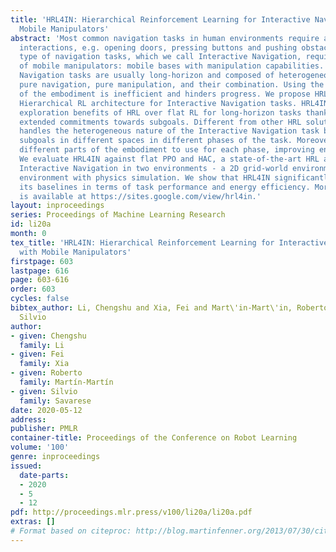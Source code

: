 ```yaml
---
title: 'HRL4IN: Hierarchical Reinforcement Learning for Interactive Navigation with
  Mobile Manipulators'
abstract: 'Most common navigation tasks in human environments require auxiliary arm
  interactions, e.g. opening doors, pressing buttons and pushing obstacles away. This
  type of navigation tasks, which we call Interactive Navigation, requires the use
  of mobile manipulators: mobile bases with manipulation capabilities. Interactive
  Navigation tasks are usually long-horizon and composed of heterogeneous phases of
  pure navigation, pure manipulation, and their combination. Using the wrong part
  of the embodiment is inefficient and hinders progress. We propose HRL4IN, a novel
  Hierarchical RL architecture for Interactive Navigation tasks. HRL4IN exploits the
  exploration benefits of HRL over flat RL for long-horizon tasks thanks to temporally
  extended commitments towards subgoals. Different from other HRL solutions, HRL4IN
  handles the heterogeneous nature of the Interactive Navigation task by creating
  subgoals in different spaces in different phases of the task. Moreover, HRL4IN selects
  different parts of the embodiment to use for each phase, improving energy efficiency.
  We evaluate HRL4IN against flat PPO and HAC, a state-of-the-art HRL algorithm, on
  Interactive Navigation in two environments - a 2D grid-world environment and a 3D
  environment with physics simulation. We show that HRL4IN significantly outperforms
  its baselines in terms of task performance and energy efficiency. More information
  is available at https://sites.google.com/view/hrl4in.'
layout: inproceedings
series: Proceedings of Machine Learning Research
id: li20a
month: 0
tex_title: 'HRL4IN: Hierarchical Reinforcement Learning for Interactive Navigation
  with Mobile Manipulators'
firstpage: 603
lastpage: 616
page: 603-616
order: 603
cycles: false
bibtex_author: Li, Chengshu and Xia, Fei and Mart\'in-Mart\'in, Roberto and Savarese,
  Silvio
author:
- given: Chengshu
  family: Li
- given: Fei
  family: Xia
- given: Roberto
  family: Martín-Martín
- given: Silvio
  family: Savarese
date: 2020-05-12
address: 
publisher: PMLR
container-title: Proceedings of the Conference on Robot Learning
volume: '100'
genre: inproceedings
issued:
  date-parts:
  - 2020
  - 5
  - 12
pdf: http://proceedings.mlr.press/v100/li20a/li20a.pdf
extras: []
# Format based on citeproc: http://blog.martinfenner.org/2013/07/30/citeproc-yaml-for-bibliographies/
---
```

